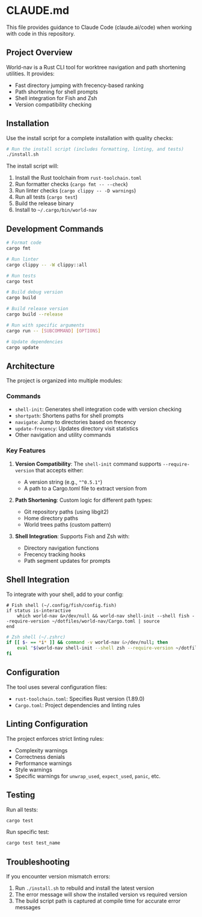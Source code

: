 # CLAUDE.md

This file provides guidance to Claude Code (claude.ai/code) when working with code in this repository.

## Project Overview

World-nav is a Rust CLI tool for worktree navigation and path shortening utilities. It provides:
- Fast directory jumping with frecency-based ranking
- Path shortening for shell prompts
- Shell integration for Fish and Zsh
- Version compatibility checking

## Installation

Use the install script for a complete installation with quality checks:

```bash
# Run the install script (includes formatting, linting, and tests)
./install.sh
```

The install script will:
1. Install the Rust toolchain from `rust-toolchain.toml`
2. Run formatter checks (`cargo fmt -- --check`)
3. Run linter checks (`cargo clippy -- -D warnings`)
4. Run all tests (`cargo test`)
5. Build the release binary
6. Install to `~/.cargo/bin/world-nav`

## Development Commands

```bash
# Format code
cargo fmt

# Run linter
cargo clippy -- -W clippy::all

# Run tests
cargo test

# Build debug version
cargo build

# Build release version
cargo build --release

# Run with specific arguments
cargo run -- [SUBCOMMAND] [OPTIONS]

# Update dependencies
cargo update
```

## Architecture

The project is organized into multiple modules:

### Commands
- `shell-init`: Generates shell integration code with version checking
- `shortpath`: Shortens paths for shell prompts
- `navigate`: Jump to directories based on frecency
- `update-frecency`: Updates directory visit statistics
- Other navigation and utility commands

### Key Features

1. **Version Compatibility**: The `shell-init` command supports `--require-version` that accepts either:
   - A version string (e.g., `"^0.5.1"`)
   - A path to a Cargo.toml file to extract version from

2. **Path Shortening**: Custom logic for different path types:
   - Git repository paths (using libgit2)
   - Home directory paths
   - World trees paths (custom pattern)

3. **Shell Integration**: Supports Fish and Zsh with:
   - Directory navigation functions
   - Frecency tracking hooks
   - Path segment updates for prompts

## Shell Integration

To integrate with your shell, add to your config:

```fish
# Fish shell (~/.config/fish/config.fish)
if status is-interactive
    which world-nav &>/dev/null && world-nav shell-init --shell fish --require-version ~/dotfiles/world-nav/Cargo.toml | source
end
```

```zsh
# Zsh shell (~/.zshrc)
if [[ $- == *i* ]] && command -v world-nav &>/dev/null; then
    eval "$(world-nav shell-init --shell zsh --require-version ~/dotfiles/world-nav/Cargo.toml)"
fi
```

## Configuration

The tool uses several configuration files:
- `rust-toolchain.toml`: Specifies Rust version (1.89.0)
- `Cargo.toml`: Project dependencies and linting rules

## Linting Configuration

The project enforces strict linting rules:
- Complexity warnings
- Correctness denials
- Performance warnings
- Style warnings
- Specific warnings for `unwrap_used`, `expect_used`, `panic`, etc.

## Testing

Run all tests:
```bash
cargo test
```

Run specific test:
```bash
cargo test test_name
```

## Troubleshooting

If you encounter version mismatch errors:
1. Run `./install.sh` to rebuild and install the latest version
2. The error message will show the installed version vs required version
3. The build script path is captured at compile time for accurate error messages